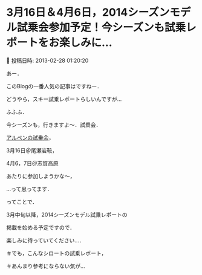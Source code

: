 # 3月16日＆4月6日，2014シーズンモデル試乗会参加予定！今シーズンも試乗レポートをお楽しみに…

📅 投稿日時: 2013-02-28 01:20:20

あー．


このBlogの一番人気の記事はですねー．


どうやら，スキー試乗レポートらしいんですが…





ふふふ．


今シーズンも，行きますよ～．試乗会．


[アルペンの試乗会](http://www.alpen-group.jp/event/2013ski_shijyojyuchu/index.html)，


3月16日＠尾瀬岩鞍，


4月6，7日＠志賀高原


あたりに参加しようかな～，


…って思ってます．





ってことで．


3月中旬以降，2014シーズンモデル試乗レポートの


掲載を始める予定ですので．





楽しみに待っていてください…．





＃でも，こんなシロートの試乗レポート，


＃あんまり参考にならない気が…
